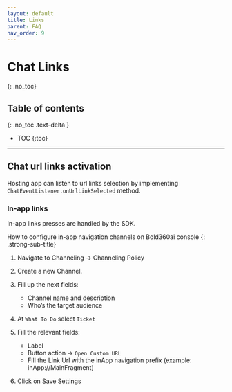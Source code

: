 ```yaml
---
layout: default
title: Links
parent: FAQ
nav_order: 9
---
```


# Chat Links
{: .no_toc}

## Table of contents
{: .no_toc .text-delta }

- TOC
{:toc}

---

## Chat url links activation
Hosting app can listen to url links selection by implementing `ChatEventListener.onUrlLinkSelected` method.  

### In-app links 
In-app links presses are handled by the SDK.

How to configure in-app navigation channels on Bold360ai console
{: .strong-sub-title}

1. Navigate to Channeling -> Channeling Policy

2. Create a new Channel.

3. Fill up the next fields:
    * Channel name and description
    * Who’s the target audience
    
4. At `What To Do` select `Ticket`
    
5. Fill the relevant fields:
    * Label
    * Button action -> `Open Custom URL`
    * Fill the Link Url with the inApp navigation prefix (example: inApp://MainFragment)
    
6. Click on Save Settings
